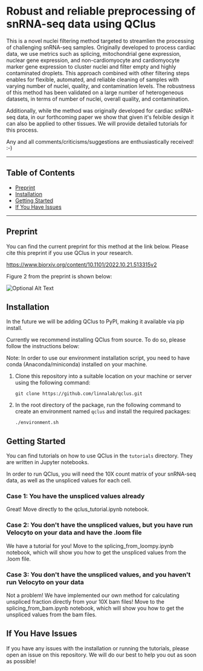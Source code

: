 # Robust and reliable preprocessing of snRNA-seq data using QClus

This is a novel nuclei filtering method targeted to streamlien the processing of challenging snRNA-seq samples. Originally developed to process cardiac data, we use metrics such as splicing, mitochondrial gene expression, nuclear gene expression, and non-cardiomyocyte and cardiomyocyte marker gene expression to cluster nuclei and filter empty and highly contaminated droplets. This approach combined with other filtering steps enables for flexible, automated, and reliable cleaning of samples with varying number of nuclei, quality, and contamination levels. The robustness of this method has been validated on a large number of heterogeneous datasets, in terms of number of nuclei, overall quality, and contamination.

Additionally, while the method was originally developed for cardiac snRNA-seq data, in our forthcoming paper we show that given it's felxible design it can also be applied to other tissues. We will provide detailed tutorials for this process.

Any and all comments/criticisms/suggestions are enthusiastically received! :-)

---

## Table of Contents

- [Preprint](#preprint)
- [Installation](#installation)
- [Getting Started](#getting-started)
- [If You Have Issues](#if-you-have-issues)

---

## Preprint

You can find the current preprint for this method at the link below. Please cite this preprint if you use QClus in your research.

https://www.biorxiv.org/content/10.1101/2022.10.21.513315v2

Figure 2 from the preprint is shown below:

![Optional Alt Text](figures/FIG2.png)

## Installation

In the future we will be adding QClus to PyPI,  making it available via pip install.

Currently we recommend installing QClus from source. To do so, please follow the instructions below:

Note: In order to use our environment installation script, you need to have conda (Anaconda/miniconda) installed on your machine. 

1. Clone this repository into a suitable location on your machine or server using the following command:

    ```git clone https://github.com/linnalab/qclus.git```
    
2. In the root directory of the package, run the following command to create an environment named ```qclus``` and install the required packages:

    ```./environment.sh```


## Getting Started

You can find tutorials on how to use QClus in the `tutorials` directory. They are written in Jupyter notebooks. 

In order to run QClus, you will need the 10X count matrix of your snRNA-seq data, as well as the unspliced values for each cell.

### Case 1: You have the unspliced values already

Great! Move directly to the qclus_tutorial.ipynb notebook.

### Case 2: You don't have the unspliced values, but you have run Velocyto on your data and have the .loom file

We have a tutorial for you! Move to the splicing_from_loompy.ipynb notebook, which will show you how to get the unspliced values from the .loom file.

### Case 3: You don't have the unspliced values, and you haven't run Velocyto on your data

Not a problem! We have implemented our own method for calculating unspliced fraction directly from your 10X bam files! Move to the splicing_from_bam.ipynb notebook, which will show you how to get the unspliced values from the bam files.

## If You Have Issues

If you have any issues with the installation or running the tutorials, please open an issue on this repository. We will do our best to help you out as soon as possible!